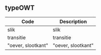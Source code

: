 ## typeOWT				
				
|	Code	|	Description	|
|	---	|	---	|
|	slik	|	slik	|
|	transitie	|	transitie	|
|	"oever, slootkant"	|	"oever, slootkant"	|
